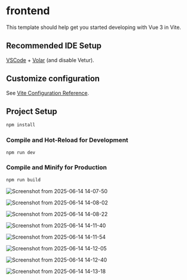 # frontend

This template should help get you started developing with Vue 3 in Vite.

## Recommended IDE Setup

[VSCode](https://code.visualstudio.com/) + [Volar](https://marketplace.visualstudio.com/items?itemName=Vue.volar) (and disable Vetur).

## Customize configuration

See [Vite Configuration Reference](https://vite.dev/config/).

## Project Setup

```sh
npm install
```

### Compile and Hot-Reload for Development

```sh
npm run dev
```

### Compile and Minify for Production

```sh
npm run build
```

![Screenshot from 2025-06-14 14-07-50](https://github.com/user-attachments/assets/c18d27b0-1b7c-496a-b0b7-f6753edb4f57)


![Screenshot from 2025-06-14 14-08-02](https://github.com/user-attachments/assets/419ae541-3b8b-4907-a64e-fe68f0ef1f4a)

![Screenshot from 2025-06-14 14-08-22](https://github.com/user-attachments/assets/eafbea07-99b8-42ba-beb2-a88117a81da0)

![Screenshot from 2025-06-14 14-11-40](https://github.com/user-attachments/assets/40b104cf-a321-4e42-a82e-540f2b0344ab)

![Screenshot from 2025-06-14 14-11-54](https://github.com/user-attachments/assets/792a982a-5b54-41be-a9f7-7060c729c2b2)

![Screenshot from 2025-06-14 14-12-05](https://github.com/user-attachments/assets/179e119d-803f-440d-863e-d73da6401e76)

![Screenshot from 2025-06-14 14-12-40](https://github.com/user-attachments/assets/87c1dd7e-9704-49a9-ac17-601516abfd56)

![Screenshot from 2025-06-14 14-13-18](https://github.com/user-attachments/assets/ff2b61a7-a86e-4a43-ad07-b80c9ae8a97c)


